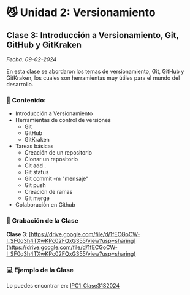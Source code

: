 # 😼 Unidad 2: Versionamiento

## Clase 3: Introducción a Versionamiento, Git, GitHub y GitKraken

_Fecha: 09-02-2024_

En esta clase se abordaron los temas de versionamiento, Git, GitHub y GitKraken, los cuales son herramientas muy útiles para el mundo del desarrollo.

### 📖 Contenido:

- Introducción a Versionamiento
- Herramientas de control de versiones
    - Git
    - GitHub
    - GitKraken
- Tareas básicas
    - Creación de un repositorio
    - Clonar un repositorio
    - Git add .
    - Git status
    - Git commit -m "mensaje"
    - Git push
    - Creación de ramas
    - Git merge
- Colaboración en Github

### 🎥 Grabación de la Clase

**Clase 3**: [https://drive.google.com/file/d/1fECGoCW-I_SF0q3h4TXwKPc02FQxG355/view?usp=sharing](https://drive.google.com/file/d/1fECGoCW-I_SF0q3h4TXwKPc02FQxG355/view?usp=sharing)

### 💻 Ejemplo de la Clase

Lo puedes encontrar en:  [IPC1_Clase31S2024](https://github.com/rodrialeh01/IPC1_Clase31S2024)